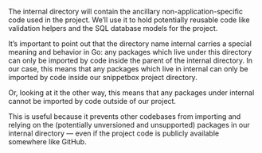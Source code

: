 The internal directory will contain the ancillary non-application-specific code used in the project. 
We’ll use it to hold potentially reusable code like validation helpers and the SQL database models for the project.

It’s important to point out that the directory name internal carries a special meaning and behavior in Go: 
any packages which live under this directory can only be imported by code inside the parent of the internal directory. 
In our case, this means that any packages which live in internal can only be imported by code inside our snippetbox project directory.

Or, looking at it the other way, this means that any packages under internal cannot be imported by code outside of our project.

This is useful because it prevents other codebases from importing and relying on the (potentially unversioned and unsupported) packages in our internal directory — even if the project code is publicly available somewhere like GitHub.